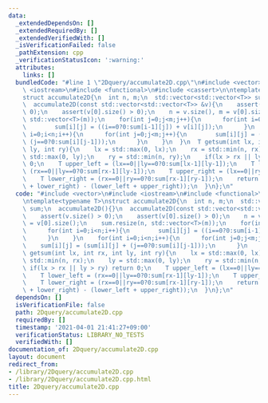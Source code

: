 ```yaml
---
data:
  _extendedDependsOn: []
  _extendedRequiredBy: []
  _extendedVerifiedWith: []
  _isVerificationFailed: false
  _pathExtension: cpp
  _verificationStatusIcon: ':warning:'
  attributes:
    links: []
  bundledCode: "#line 1 \"2Dquery/accumulate2D.cpp\"\n#include <vector>\n#include\
    \ <iostream>\n#include <functional>\n#include <cassert>\n\ntemplate<typename T>\n\
    struct accumulate2D{\n  int n, m;\n  std::vector<std::vector<T>> sum;\n  accumulate2D(){}\n\
    \  accumulate2D(const std::vector<std::vector<T>> &v){\n    assert(v.size() >\
    \ 0);\n    assert(v[0].size() > 0);\n    n = v.size(), m = v[0].size();\n    sum.resize(n,\
    \ std::vector<T>(m));\n    for(int j=0;j<m;j++){\n      for(int i=0;i<n;i++){\n\
    \        sum[i][j] = ((i==0?0:sum[i-1][j]) + v[i][j]);\n      }\n    }\n    for(int\
    \ i=0;i<n;i++){\n      for(int j=0;j<m;j++){\n        sum[i][j] = (sum[i][j] +\
    \ (j==0?0:sum[i][j-1]));\n      }\n    }\n  }\n  T getsum(int lx, int rx, int\
    \ ly, int ry){\n    lx = std::max(0, lx);\n    rx = std::min(n, rx);\n    ly =\
    \ std::max(0, ly);\n    ry = std::min(n, ry);\n    if(lx > rx || ly > ry) return\
    \ 0;\n    T upper_left = (lx==0||ly==0?0:sum[lx-1][ly-1]);\n    T lower_left =\
    \ (rx==0||ly==0?0:sum[rx-1][ly-1]);\n    T upper_right = (lx==0||ry==0?0:sum[lx-1][ry-1]);\n\
    \    T lower_right = (rx==0||ry==0?0:sum[rx-1][ry-1]);\n    return ((upper_left\
    \ + lower_right) - (lower_left + upper_right));\n  }\n};\n"
  code: "#include <vector>\n#include <iostream>\n#include <functional>\n#include <cassert>\n\
    \ntemplate<typename T>\nstruct accumulate2D{\n  int n, m;\n  std::vector<std::vector<T>>\
    \ sum;\n  accumulate2D(){}\n  accumulate2D(const std::vector<std::vector<T>> &v){\n\
    \    assert(v.size() > 0);\n    assert(v[0].size() > 0);\n    n = v.size(), m\
    \ = v[0].size();\n    sum.resize(n, std::vector<T>(m));\n    for(int j=0;j<m;j++){\n\
    \      for(int i=0;i<n;i++){\n        sum[i][j] = ((i==0?0:sum[i-1][j]) + v[i][j]);\n\
    \      }\n    }\n    for(int i=0;i<n;i++){\n      for(int j=0;j<m;j++){\n    \
    \    sum[i][j] = (sum[i][j] + (j==0?0:sum[i][j-1]));\n      }\n    }\n  }\n  T\
    \ getsum(int lx, int rx, int ly, int ry){\n    lx = std::max(0, lx);\n    rx =\
    \ std::min(n, rx);\n    ly = std::max(0, ly);\n    ry = std::min(n, ry);\n   \
    \ if(lx > rx || ly > ry) return 0;\n    T upper_left = (lx==0||ly==0?0:sum[lx-1][ly-1]);\n\
    \    T lower_left = (rx==0||ly==0?0:sum[rx-1][ly-1]);\n    T upper_right = (lx==0||ry==0?0:sum[lx-1][ry-1]);\n\
    \    T lower_right = (rx==0||ry==0?0:sum[rx-1][ry-1]);\n    return ((upper_left\
    \ + lower_right) - (lower_left + upper_right));\n  }\n};\n"
  dependsOn: []
  isVerificationFile: false
  path: 2Dquery/accumulate2D.cpp
  requiredBy: []
  timestamp: '2021-04-01 21:41:27+09:00'
  verificationStatus: LIBRARY_NO_TESTS
  verifiedWith: []
documentation_of: 2Dquery/accumulate2D.cpp
layout: document
redirect_from:
- /library/2Dquery/accumulate2D.cpp
- /library/2Dquery/accumulate2D.cpp.html
title: 2Dquery/accumulate2D.cpp
---
```


